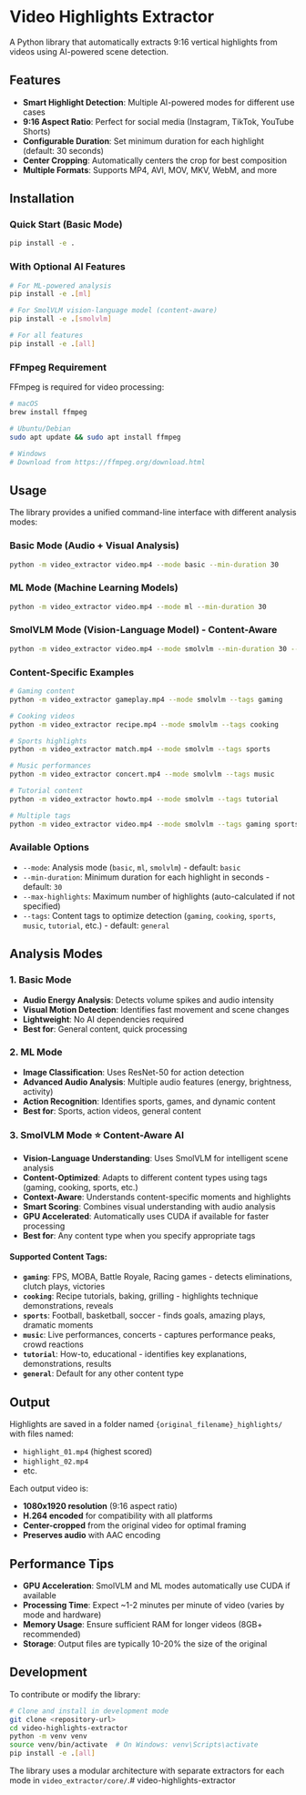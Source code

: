 # Video Highlights Extractor

A Python library that automatically extracts 9:16 vertical highlights from videos using AI-powered scene detection.

## Features

- **Smart Highlight Detection**: Multiple AI-powered modes for different use cases
- **9:16 Aspect Ratio**: Perfect for social media (Instagram, TikTok, YouTube Shorts)
- **Configurable Duration**: Set minimum duration for each highlight (default: 30 seconds)
- **Center Cropping**: Automatically centers the crop for best composition
- **Multiple Formats**: Supports MP4, AVI, MOV, MKV, WebM, and more

## Installation

### Quick Start (Basic Mode)
```bash
pip install -e .
```

### With Optional AI Features
```bash
# For ML-powered analysis
pip install -e .[ml]

# For SmolVLM vision-language model (content-aware)
pip install -e .[smolvlm]

# For all features
pip install -e .[all]
```

### FFmpeg Requirement
FFmpeg is required for video processing:
```bash
# macOS
brew install ffmpeg

# Ubuntu/Debian
sudo apt update && sudo apt install ffmpeg

# Windows
# Download from https://ffmpeg.org/download.html
```

## Usage

The library provides a unified command-line interface with different analysis modes:

### Basic Mode (Audio + Visual Analysis)
```bash
python -m video_extractor video.mp4 --mode basic --min-duration 30
```

### ML Mode (Machine Learning Models)
```bash
python -m video_extractor video.mp4 --mode ml --min-duration 30
```

### SmolVLM Mode (Vision-Language Model) - **Content-Aware**
```bash
python -m video_extractor video.mp4 --mode smolvlm --min-duration 30 --tags gaming
```

### Content-Specific Examples
```bash
# Gaming content
python -m video_extractor gameplay.mp4 --mode smolvlm --tags gaming

# Cooking videos
python -m video_extractor recipe.mp4 --mode smolvlm --tags cooking

# Sports highlights
python -m video_extractor match.mp4 --mode smolvlm --tags sports

# Music performances
python -m video_extractor concert.mp4 --mode smolvlm --tags music

# Tutorial content
python -m video_extractor howto.mp4 --mode smolvlm --tags tutorial

# Multiple tags
python -m video_extractor video.mp4 --mode smolvlm --tags gaming sports
```

### Available Options

- `--mode`: Analysis mode (`basic`, `ml`, `smolvlm`) - default: `basic`
- `--min-duration`: Minimum duration for each highlight in seconds - default: `30`
- `--max-highlights`: Maximum number of highlights (auto-calculated if not specified)
- `--tags`: Content tags to optimize detection (`gaming`, `cooking`, `sports`, `music`, `tutorial`, etc.) - default: `general`

## Analysis Modes

### 1. Basic Mode
- **Audio Energy Analysis**: Detects volume spikes and audio intensity
- **Visual Motion Detection**: Identifies fast movement and scene changes
- **Lightweight**: No AI dependencies required
- **Best for**: General content, quick processing

### 2. ML Mode
- **Image Classification**: Uses ResNet-50 for action detection
- **Advanced Audio Analysis**: Multiple audio features (energy, brightness, activity)
- **Action Recognition**: Identifies sports, games, and dynamic content
- **Best for**: Sports, action videos, general content

### 3. SmolVLM Mode ⭐ **Content-Aware AI**
- **Vision-Language Understanding**: Uses SmolVLM for intelligent scene analysis
- **Content-Optimized**: Adapts to different content types using tags (gaming, cooking, sports, etc.)
- **Context-Aware**: Understands content-specific moments and highlights
- **Smart Scoring**: Combines visual understanding with audio analysis
- **GPU Accelerated**: Automatically uses CUDA if available for faster processing
- **Best for**: Any content type when you specify appropriate tags

#### Supported Content Tags:
- **`gaming`**: FPS, MOBA, Battle Royale, Racing games - detects eliminations, clutch plays, victories
- **`cooking`**: Recipe tutorials, baking, grilling - highlights technique demonstrations, reveals
- **`sports`**: Football, basketball, soccer - finds goals, amazing plays, dramatic moments  
- **`music`**: Live performances, concerts - captures performance peaks, crowd reactions
- **`tutorial`**: How-to, educational - identifies key explanations, demonstrations, results
- **`general`**: Default for any other content type

## Output

Highlights are saved in a folder named `{original_filename}_highlights/` with files named:
- `highlight_01.mp4` (highest scored)
- `highlight_02.mp4`
- etc.

Each output video is:
- **1080x1920 resolution** (9:16 aspect ratio)
- **H.264 encoded** for compatibility with all platforms
- **Center-cropped** from the original video for optimal framing
- **Preserves audio** with AAC encoding

## Performance Tips

- **GPU Acceleration**: SmolVLM and ML modes automatically use CUDA if available
- **Processing Time**: Expect ~1-2 minutes per minute of video (varies by mode and hardware)
- **Memory Usage**: Ensure sufficient RAM for longer videos (8GB+ recommended)
- **Storage**: Output files are typically 10-20% the size of the original

## Development

To contribute or modify the library:

```bash
# Clone and install in development mode
git clone <repository-url>
cd video-highlights-extractor
python -m venv venv
source venv/bin/activate  # On Windows: venv\Scripts\activate
pip install -e .[all]
```

The library uses a modular architecture with separate extractors for each mode in `video_extractor/core/`.# video-highlights-extractor
